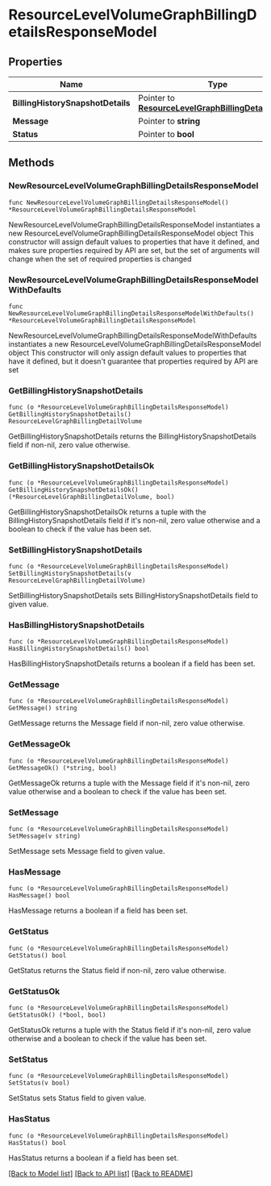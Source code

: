 # ResourceLevelVolumeGraphBillingDetailsResponseModel

## Properties

Name | Type | Description | Notes
------------ | ------------- | ------------- | -------------
**BillingHistorySnapshotDetails** | Pointer to [**ResourceLevelGraphBillingDetailVolume**](ResourceLevelGraphBillingDetailVolume.md) |  | [optional] 
**Message** | Pointer to **string** |  | [optional] 
**Status** | Pointer to **bool** |  | [optional] 

## Methods

### NewResourceLevelVolumeGraphBillingDetailsResponseModel

`func NewResourceLevelVolumeGraphBillingDetailsResponseModel() *ResourceLevelVolumeGraphBillingDetailsResponseModel`

NewResourceLevelVolumeGraphBillingDetailsResponseModel instantiates a new ResourceLevelVolumeGraphBillingDetailsResponseModel object
This constructor will assign default values to properties that have it defined,
and makes sure properties required by API are set, but the set of arguments
will change when the set of required properties is changed

### NewResourceLevelVolumeGraphBillingDetailsResponseModelWithDefaults

`func NewResourceLevelVolumeGraphBillingDetailsResponseModelWithDefaults() *ResourceLevelVolumeGraphBillingDetailsResponseModel`

NewResourceLevelVolumeGraphBillingDetailsResponseModelWithDefaults instantiates a new ResourceLevelVolumeGraphBillingDetailsResponseModel object
This constructor will only assign default values to properties that have it defined,
but it doesn't guarantee that properties required by API are set

### GetBillingHistorySnapshotDetails

`func (o *ResourceLevelVolumeGraphBillingDetailsResponseModel) GetBillingHistorySnapshotDetails() ResourceLevelGraphBillingDetailVolume`

GetBillingHistorySnapshotDetails returns the BillingHistorySnapshotDetails field if non-nil, zero value otherwise.

### GetBillingHistorySnapshotDetailsOk

`func (o *ResourceLevelVolumeGraphBillingDetailsResponseModel) GetBillingHistorySnapshotDetailsOk() (*ResourceLevelGraphBillingDetailVolume, bool)`

GetBillingHistorySnapshotDetailsOk returns a tuple with the BillingHistorySnapshotDetails field if it's non-nil, zero value otherwise
and a boolean to check if the value has been set.

### SetBillingHistorySnapshotDetails

`func (o *ResourceLevelVolumeGraphBillingDetailsResponseModel) SetBillingHistorySnapshotDetails(v ResourceLevelGraphBillingDetailVolume)`

SetBillingHistorySnapshotDetails sets BillingHistorySnapshotDetails field to given value.

### HasBillingHistorySnapshotDetails

`func (o *ResourceLevelVolumeGraphBillingDetailsResponseModel) HasBillingHistorySnapshotDetails() bool`

HasBillingHistorySnapshotDetails returns a boolean if a field has been set.

### GetMessage

`func (o *ResourceLevelVolumeGraphBillingDetailsResponseModel) GetMessage() string`

GetMessage returns the Message field if non-nil, zero value otherwise.

### GetMessageOk

`func (o *ResourceLevelVolumeGraphBillingDetailsResponseModel) GetMessageOk() (*string, bool)`

GetMessageOk returns a tuple with the Message field if it's non-nil, zero value otherwise
and a boolean to check if the value has been set.

### SetMessage

`func (o *ResourceLevelVolumeGraphBillingDetailsResponseModel) SetMessage(v string)`

SetMessage sets Message field to given value.

### HasMessage

`func (o *ResourceLevelVolumeGraphBillingDetailsResponseModel) HasMessage() bool`

HasMessage returns a boolean if a field has been set.

### GetStatus

`func (o *ResourceLevelVolumeGraphBillingDetailsResponseModel) GetStatus() bool`

GetStatus returns the Status field if non-nil, zero value otherwise.

### GetStatusOk

`func (o *ResourceLevelVolumeGraphBillingDetailsResponseModel) GetStatusOk() (*bool, bool)`

GetStatusOk returns a tuple with the Status field if it's non-nil, zero value otherwise
and a boolean to check if the value has been set.

### SetStatus

`func (o *ResourceLevelVolumeGraphBillingDetailsResponseModel) SetStatus(v bool)`

SetStatus sets Status field to given value.

### HasStatus

`func (o *ResourceLevelVolumeGraphBillingDetailsResponseModel) HasStatus() bool`

HasStatus returns a boolean if a field has been set.


[[Back to Model list]](../README.md#documentation-for-models) [[Back to API list]](../README.md#documentation-for-api-endpoints) [[Back to README]](../README.md)


